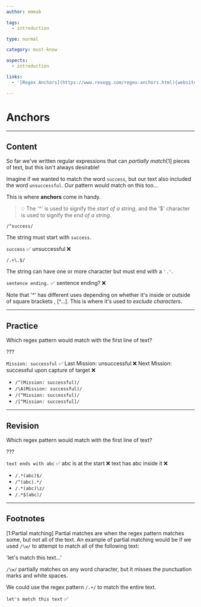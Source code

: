 ```yaml
---
author: emmab

tags:
  - introduction

type: normal

category: must-know

aspects:
  - introduction

links:
  - '[Regex Anchors](https://www.rexegg.com/regex-anchors.html){website}'

---
```


# Anchors

---
## Content

So far we've written regular expressions that can *partially match*[1] pieces of text, but this isn't always desirable!

Imagine if we wanted to match the word `success`, but our text also included the word `unsuccessful`. Our pattern would match on this too...

This is where **anchors** come in handy.

> 💡 The '^' is used to signify the *start of a string*, and the '$' character is used to signify the *end of a string*.

```
/^success/
```

The string must start with `success`.

`success` ✅
unsuccessful ❌

```
/.+\.$/
```

The string can have one or more character but must end with a `'.'`.

`sentence ending.` ✅
sentence ending? ❌

Note that '^' has different uses depending on whether it's inside or outside of square brackets , [^...]. This is where it's used to *exclude characters*.



---
## Practice

Which regex pattern would match with the first line of text? 

???

`Mission: successful`	✅
Last Mission: unsuccessful ❌
Next Mission: successful upon capture of target ❌

* `/^(Mission: successful)/`
* `/\A(Mission: successful)/`
* `/(^Mission: successful)/`
* `/[^Mission: successful]/`

---
## Revision

Which regex pattern would match with the first line of text? 

???

`text ends with abc`	✅
abc is at the start ❌
text has abc inside it ❌

* `/.*(abc)$/`
* `/^(abc).*/`
* `/.*(abc)\z/`
* `/.*$(abc)/`

---
## Footnotes

[1:Partial matching]
Partial matches are when the regex pattern matches some, but not all of the text. An example of partial matching would be if we used `/\w/` to attempt to match all of the following text:

'let's match this text...'

`/\w/` partially matches on any word character, but it misses the punctuation marks and white spaces.

We could use the regex pattern `/.+/` to match the entire text.

`let's match this text` ✅
